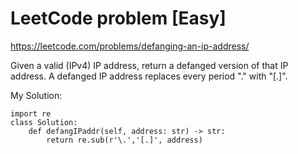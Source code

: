 # LeetCode problem [Easy] 
https://leetcode.com/problems/defanging-an-ip-address/

Given a valid (IPv4) IP address, return a defanged version of that IP address.
A defanged IP address replaces every period "." with "[.]".

My Solution: 
```python3
import re
class Solution:
    def defangIPaddr(self, address: str) -> str:
        return re.sub(r'\.','[.]', address)
```
